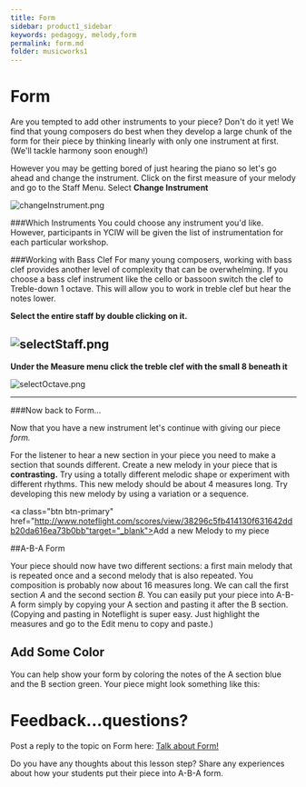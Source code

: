 ```yaml
---
title: Form
sidebar: product1_sidebar
keywords: pedagogy, melody,form
permalink: form.md
folder: musicworks1
---
```


# Form
Are you tempted to add other instruments to your piece? Don't do it yet! We find that young composers do best when they develop a large chunk of the form for their piece by thinking linearly with only one instrument at first. (We'll tackle harmony soon enough!)

However you may be getting bored of just hearing the piano
so let's go ahead and change the instrument.
Click on the first measure of your melody and go to the Staff Menu. Select **Change Instrument**

![changeInstrument.png]({{site.baseurl}}/img/changeInstrument.png)

###Which Instruments
You could choose any instrument you'd like. However, participants in YCIW will be given the list of instrumentation for each particular workshop. 

###Working with Bass Clef
For many young composers, working with bass clef provides another level of complexity that can be overwhelming. If you choose a bass clef instrument like the cello or bassoon switch the clef to Treble-down 1 octave. This will allow you to work in treble clef but hear the notes lower. 


**Select the entire staff by double clicking on it.**


![selectStaff.png]({{site.baseurl}}/img/selectStaff.png)
---


**Under the Measure menu click the treble clef with the small 8 beneath it**

![selectOctave.png]({{site.baseurl}}/img/selectOctave.png)


---

###Now back to Form...

Now that you have a new instrument let's continue with giving our piece *form.*


For the listener to hear a new section in your piece you need to make a section that sounds different. Create a new melody in your piece that is **contrasting.**  Try using a totally different melodic shape or experiment with different rhythms. This new melody should be about 4 measures long. Try developing this new melody by using a variation or a sequence. 

<a class="btn btn-primary" href="http://www.noteflight.com/scores/view/38296c5fb414130f631642ddb20da616ea73b0bb"target="_blank"><i class="fa fa-music"></i>Add a new Melody to my piece</a>

##A-B-A Form

Your piece should now have two different sections: a first main melody that is repeated once and a second melody that is also repeated. You composition is probably now about 16 measures long. We can call the first section *A* and the second section *B.*  You can easily put your piece into A-B-A form simply by copying your A section and pasting it after the B section. (Copying and pasting in Noteflight is super easy. Just highlight the measures and go to the Edit menu to copy and paste.)

## Add Some Color
You can help show your form by coloring the notes of the A section blue and the B section green. 
Your piece might look something like this:







# Feedback...questions?
Post a reply to the topic on Form here:  <a class="btn btn-primary" target="_blank" href="http://discourse.yciw.net/t/giving-your-piece-a-b-a-form/56?u=matt"><i class="fa fa-weixin"></i> Talk about Form!</a>

Do you have any thoughts about this lesson step? Share any experiences about how your students put their piece into A-B-A form. 